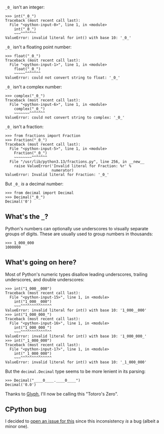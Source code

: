 `_0_` isn't an integer:

```pycon
>>> int("_0_")
Traceback (most recent call last):
  File "<python-input-0>", line 1, in <module>
    int("_0_")
    ~~~^^^^^^^
ValueError: invalid literal for int() with base 10: '_0_'
```

`_0_` isn't a floating point number:

```pycon
>>> float("_0_")
Traceback (most recent call last):
  File "<python-input-1>", line 1, in <module>
    float("_0_")
    ~~~~~^^^^^^^
ValueError: could not convert string to float: '_0_'
```

`_0_` isn't a complex number:

```pycon
>>> complex("_0_")
Traceback (most recent call last):
  File "<python-input-6>", line 1, in <module>
    complex("_0_")
    ~~~~~~~^^^^^^^
ValueError: could not convert string to complex: '_0_'
```

`_0_` isn't a fraction:

```pycon
>>> from fractions import Fraction
>>> Fraction("_0_")
Traceback (most recent call last):
  File "<python-input-5>", line 1, in <module>
    Fraction("_0_")
    ~~~~~~~~^^^^^^^
  File "/usr/lib/python3.13/fractions.py", line 256, in __new__
    raise ValueError('Invalid literal for Fraction: %r' %
                     numerator)
ValueError: Invalid literal for Fraction: '_0_'
```

But `_0_` *is* a decimal number:

```pycon
>>> from decimal import Decimal
>>> Decimal("_0_")
Decimal('0')
```

## What's the `_`?

Python's numbers can optionally use underscores to visually separate groups of digits.
These are usually used to group numbers in thousands:

```pycon
>>> 1_000_000
1000000
```


## What's going on here?

Most of Python's numeric types disallow leading underscores, trailing underscores, and double underscores:

```pycon
>>> int("1_000__000")
Traceback (most recent call last):
  File "<python-input-15>", line 1, in <module>
    int("1_000__000")
    ~~~^^^^^^^^^^^^^^
ValueError: invalid literal for int() with base 10: '1_000__000'
>>> int("1_000_000_")
Traceback (most recent call last):
  File "<python-input-16>", line 1, in <module>
    int("1_000_000_")
    ~~~^^^^^^^^^^^^^^
ValueError: invalid literal for int() with base 10: '1_000_000_'
>>> int("_1_000_000")
Traceback (most recent call last):
  File "<python-input-17>", line 1, in <module>
    int("_1_000_000")
    ~~~^^^^^^^^^^^^^^
ValueError: invalid literal for int() with base 10: '_1_000_000'
```

But the `decimal.Decimal` type seems to be more lenient in its parsing:

```pycon
>>> Decimal("____0____.____0____")
Decimal('0.0')
```

Thanks to [Glyph](https://mastodon.social/@glyph/112729486996460973), I'll now be calling this "Totoro's Zero".


## CPython bug

I decided to [open an issue for this](https://github.com/python/cpython/issues/121382) since this inconsistency *is* a bug (albeit a minor one).
